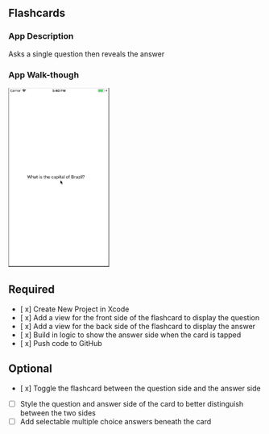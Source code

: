 ## Flashcards

### App Description
Asks a single question then reveals the answer

### App Walk-though

<img src="https://github.com/AndrewK020/Flashcards/blob/master/flashcard.gif" width=200><br>

## Required
- [ x] Create New Project in Xcode
- [ x] Add a view for the front side of the flashcard to display the question
- [ x] Add a view for the back side of the flashcard to display the answer
- [ x] Build in logic to show the answer side when the card is tapped
- [ x] Push code to GitHub
## Optional
- [ x] Toggle the flashcard between the question side and the answer side
- [ ] Style the question and answer side of the card to better distinguish between the two sides
- [ ] Add selectable multiple choice answers beneath the card
